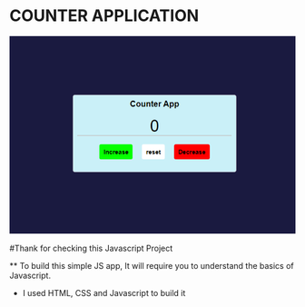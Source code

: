 # COUNTER APPLICATION

![Design Preview for the Counter Application](./count-app.png)

#Thank for checking this Javascript Project

** To build this simple JS app, It will require you to understand the basics of Javascript.

- I used HTML, CSS and Javascript to build it